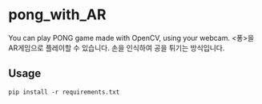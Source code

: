 # pong_with_AR
You can play PONG game made with OpenCV, using your webcam.
<퐁>을 AR게임으로 플레이할 수 있습니다.
손을 인식하여 공을 튀기는 방식입니다.

## Usage
```
pip install -r requirements.txt
```

